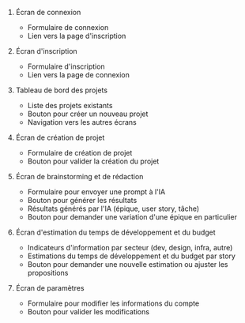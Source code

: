 1. Écran de connexion
    - Formulaire de connexion
    - Lien vers la page d'inscription

2. Écran d'inscription
    - Formulaire d'inscription
    - Lien vers la page de connexion

3. Tableau de bord des projets
    - Liste des projets existants
    - Bouton pour créer un nouveau projet
    - Navigation vers les autres écrans

4. Écran de création de projet
    - Formulaire de création de projet
    - Bouton pour valider la création du projet

5. Écran de brainstorming et de rédaction
    - Formulaire pour envoyer une prompt à l'IA
    - Bouton pour générer les résultats
    - Résultats générés par l'IA (épique, user story, tâche)
    - Bouton pour demander une variation d'une épique en particulier

6. Écran d'estimation du temps de développement et du budget
    - Indicateurs d'information par secteur (dev, design, infra, autre)
    - Estimations du temps de développement et du budget par story
    - Bouton pour demander une nouvelle estimation ou ajuster les propositions

7. Écran de paramètres
    - Formulaire pour modifier les informations du compte
    - Bouton pour valider les modifications
